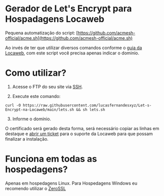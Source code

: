 # Gerador de Let's Encrypt para Hospadagens Locaweb

Pequena automatização do script: [https://github.com/acmesh-official/acme.sh](https://github.com/acmesh-official/acme.sh)


Ao invés de ter que utilizar diversos comandos conforme o [guia da Locaweb](https://ajuda.locaweb.com.br/wiki/certificado-lets-encrypt/), com este script você precisa apenas indicar o dominio. 


# Como utilizar?

1. Acesse o FTP do seu site via [SSH](https://ajuda.locaweb.com.br/wiki/como-habilitar-o-ssh-hospedagem-de-sites/). 

2. Execute este comando: 

`curl -O https://raw.githubusercontent.com/lucasfernandesxyz/Let-s-Encrypt-na-Locaweb/main/lets.sh && sh lets.sh`


3. Informe o domínio.

O certificado será gerado desta forma, será necessário copiar as linhas em destaque e [abrir um ticket](https://ajuda.locaweb.com.br/wiki/como-criar-e-acompanhar-um-chamado-central-do-cliente/) para o suporte da Locaweb para que possam finalizar a instalação.


# Funciona em todas as hospedagens? 

Apenas em hospedagens Linux. Para Hospedagens Windows eu recomendo utilizar o [ZeroSSL](https://zerossl.com)
